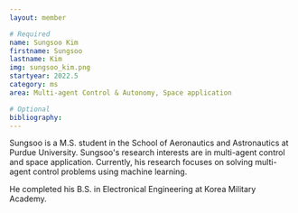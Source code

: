 ```yaml
---
layout: member

# Required
name: Sungsoo Kim
firstname: Sungsoo
lastname: Kim
img: sungsoo_kim.png
startyear: 2022.5 
category: ms 
area: Multi-agent Control & Autonomy, Space application

# Optional
bibliography: 
---
```


[//]: # (Add brief introduction below.) 

Sungsoo is a M.S. student in the School of Aeronautics and Astronautics at Purdue University. Sungsoo's research interests are in multi-agent control and space application. Currently, his research focuses on solving multi-agent control problems using machine learning.

He completed his B.S. in Electronical Engineering at Korea Military Academy.